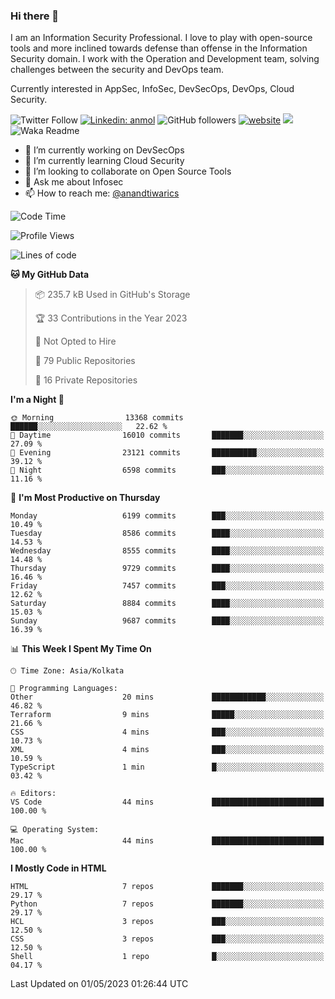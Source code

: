 ### Hi there 👋

I am an Information Security Professional. I love to play with open-source tools and more inclined towards defense than offense in the Information Security domain. I work with the Operation and Development team, solving challenges between the security and DevOps team.

Currently interested in AppSec, InfoSec, DevSecOps, DevOps, Cloud Security.

![Twitter Follow](https://img.shields.io/twitter/follow/anandtiwarics?label=Follow)
[![Linkedin: anmol](https://img.shields.io/badge/-anand-blue?style=flat-square&logo=Linkedin&logoColor=white&link=https://www.linkedin.com/in/anandsundartiwari/)](https://www.linkedin.com/in/anandsundartiwari/)
![GitHub followers](https://img.shields.io/github/followers/anandtiwarics?label=Follow&style=social)
[![website](https://img.shields.io/badge/Website-46a2f1.svg?&style=flat-square&logo=Google-Chrome&logoColor=white&link=https://anandtiwari.info/)](https://anandtiwari.info/)
![](https://visitor-badge.glitch.me/badge?page_id=anandtiwiarcs.anandtiwarics)
![Waka Readme](https://github.com/anandtiwarics/anandtiwarics/workflows/Waka%20Readme/badge.svg)

- 🔭 I’m currently working on DevSecOps 
- 🌱 I’m currently learning Cloud Security
- 👯 I’m looking to collaborate on Open Source Tools
- 💬 Ask me about Infosec
- 📫 How to reach me: [@anandtiwarics](https://twitter.com/anandtiwarics)

<!--
**anandtiwarics/anandtiwarics** is a ✨ _special_ ✨ repository because its `README.md` (this file) appears on your GitHub profile.

Here are some ideas to get you started:

- 🔭 I’m currently working on ...
- 🌱 I’m currently learning ...
- 👯 I’m looking to collaborate on ...
- 🤔 I’m looking for help with ...
- 💬 Ask me about ...
- 📫 How to reach me: ...
- 😄 Pronouns: ...
- ⚡ Fun fact: ...
-->

<!--START_SECTION:waka-->
![Code Time](http://img.shields.io/badge/Code%20Time-574%20hrs%2044%20mins-blue)

![Profile Views](http://img.shields.io/badge/Profile%20Views-27-blue)

![Lines of code](https://img.shields.io/badge/From%20Hello%20World%20I%27ve%20Written-72.5%20million%20lines%20of%20code-blue)

**🐱 My GitHub Data** 

> 📦 235.7 kB Used in GitHub's Storage 
 > 
> 🏆 33 Contributions in the Year 2023
 > 
> 🚫 Not Opted to Hire
 > 
> 📜 79 Public Repositories 
 > 
> 🔑 16 Private Repositories 
 > 
**I'm a Night 🦉** 

```text
🌞 Morning                13368 commits       ██████░░░░░░░░░░░░░░░░░░░   22.62 % 
🌆 Daytime                16010 commits       ███████░░░░░░░░░░░░░░░░░░   27.09 % 
🌃 Evening                23121 commits       ██████████░░░░░░░░░░░░░░░   39.12 % 
🌙 Night                  6598 commits        ███░░░░░░░░░░░░░░░░░░░░░░   11.16 % 
```
📅 **I'm Most Productive on Thursday** 

```text
Monday                   6199 commits        ███░░░░░░░░░░░░░░░░░░░░░░   10.49 % 
Tuesday                  8586 commits        ████░░░░░░░░░░░░░░░░░░░░░   14.53 % 
Wednesday                8555 commits        ████░░░░░░░░░░░░░░░░░░░░░   14.48 % 
Thursday                 9729 commits        ████░░░░░░░░░░░░░░░░░░░░░   16.46 % 
Friday                   7457 commits        ███░░░░░░░░░░░░░░░░░░░░░░   12.62 % 
Saturday                 8884 commits        ████░░░░░░░░░░░░░░░░░░░░░   15.03 % 
Sunday                   9687 commits        ████░░░░░░░░░░░░░░░░░░░░░   16.39 % 
```


📊 **This Week I Spent My Time On** 

```text
🕑︎ Time Zone: Asia/Kolkata

💬 Programming Languages: 
Other                    20 mins             ████████████░░░░░░░░░░░░░   46.82 % 
Terraform                9 mins              █████░░░░░░░░░░░░░░░░░░░░   21.66 % 
CSS                      4 mins              ███░░░░░░░░░░░░░░░░░░░░░░   10.73 % 
XML                      4 mins              ███░░░░░░░░░░░░░░░░░░░░░░   10.59 % 
TypeScript               1 min               █░░░░░░░░░░░░░░░░░░░░░░░░   03.42 % 

🔥 Editors: 
VS Code                  44 mins             █████████████████████████   100.00 % 

💻 Operating System: 
Mac                      44 mins             █████████████████████████   100.00 % 
```

**I Mostly Code in HTML** 

```text
HTML                     7 repos             ███████░░░░░░░░░░░░░░░░░░   29.17 % 
Python                   7 repos             ███████░░░░░░░░░░░░░░░░░░   29.17 % 
HCL                      3 repos             ███░░░░░░░░░░░░░░░░░░░░░░   12.50 % 
CSS                      3 repos             ███░░░░░░░░░░░░░░░░░░░░░░   12.50 % 
Shell                    1 repo              █░░░░░░░░░░░░░░░░░░░░░░░░   04.17 % 
```




 Last Updated on 01/05/2023 01:26:44 UTC
<!--END_SECTION:waka-->
